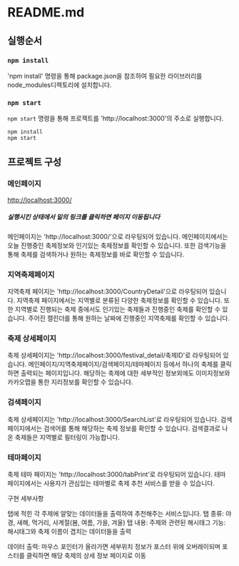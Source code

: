 # README.md

## 실행순서

### `npm install`

'npm install' 명령을 통해 package.json을 참조하여 필요한 라이브러리를 node_modules디렉토리에 설치합니다.

### `npm start`

`npm start` 명령을 통해 프로젝트를 'http://localhost:3000'의 주소로 실행합니다.

    npm install
    npm start

    
## 프로젝트 구성

### 메인페이지

<http://localhost:3000/>
##### 실행시킨 상태에서 밑의 링크를 클릭하면 페이지 이동됩니다

메인페이지는 'http://localhost:3000/'으로 라우팅되어 있습니다.
메인페이지에서는 오늘 진행중인 축제정보와 인기있는 축제정보를 확인할 수 있습니다.
또한 검색기능을 통해 축제를 검색하거나 원하는 축제정보를 바로 확인할 수 있습니다.

### 지역축제페이지

지역축제 페이지는 'http://localhost:3000/CountryDetail'으로 라우팅되어 있습니다.
지역축제 페이지에서는 지역별로 분류된 다양한 축제정보를 확인할 수 있습니다.
또한 지역별로 진행되는 축제 중에서도 인기있는 축제들과 진행중인 축제를 확인할 수 있습니다.
주어진 캘린더를 통해 원하는 날짜에 진행중인 지역축제를 확인할 수 있습니다.

### 축제 상세페이지

축제 상세페이지는 'http://localhost:3000/festival_detail/축제ID'로 라우팅되어 있습니다.
메인페이지/지역축제페이지/검색페이지/테마페이지 등에서 하나의 축제를 클릭하면 출력되는 페이지입니다.
해당하는 축제에 대한 세부적인 정보외에도 이미지정보와 카카오맵을 통한 지리정보를 확인할 수 있습니다.

### 검색페이지

축제 상세페이지는 'http://localhost:3000/SearchList'로 라우팅되어 있습니다.
검색페이지에서는 검색어를 통해 해당하는 축제 정보를 확인할 수 있습니다.
검색결과로 나온 축제들은 지역별로 필터링이 가능합니다.

### 테마페이지

축제  테마 페이지는 'http://localhost:3000/tabPrint'로 라우팅되어 있습니다.
테마 페이지에서는 사용자가 관심있는 테마별로 축제 추천 서비스를 받을 수 있습니다.

구현 세부사항

탭에 적힌 각 주제에 알맞는 데이터들을 출력하여 추천해주는 서비스입니다. 
탭 종류: 야경, 새해, 먹거리, 사계절(봄, 여름, 가을, 겨울)
탭 내용: 주제와 관련된 해시태그
기능: 해시태그와 축제 이름이 겹치는 데이터들을 출력 

데이터 출력: 마우스 포인터가 올라가면 세부위치 정보가 포스터 위에 오버레이되며 포스터를 클릭하면 해당 축제의 상세 정보 페이지로 이동

